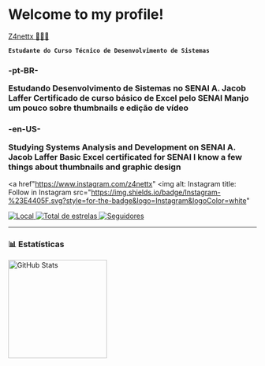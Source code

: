 # Welcome to my profile!
[Z4nettx 🧑🏽‍💻](https://github.com/Z4nettx)


**`Estudante do Curso Técnico de Desenvolvimento de Sistemas`** 

<h3>
-pt-BR-
   
Estudando Desenvolvimento de Sistemas no SENAI A. Jacob Laffer
Certificado de curso básico de Excel pelo SENAI
Manjo um pouco sobre thumbnails e edição de vídeo
 </h3>
<h3>
-en-US-
 
Studying Systems Analysis and Development on SENAI A. Jacob Laffer 
Basic Excel certificated for SENAI
I know a few things about thumbnails and graphic design 
</h3>

<a href"https://www.instagram.com/z4nettx"
<img
alt: Instagram
title: Follow in Instagram
src="https://img.shields.io/badge/Instagram-%23E4405F.svg?style=for-the-badge&logo=Instagram&logoColor=white"
</a>

<p align="left">
    <a href="">
        <img 
            alt="Local" 
            title="Localização" 
            src="https://custom-icon-badges.demolab.com/badge/São Paulo-BR-blue?style=for-the-badge&logo=location&logoColor=white"
        />
    </a> 
    <a href="https://github.com/Z4nettx?tab=repositories&sort=stargazers">
        <img 
            alt="Total de estrelas" 
            title="Total de estrelas GitHub" 
            src="https://custom-icon-badges.demolab.com/github/stars/Z4nettx?color=55960c&style=for-the-badge&labelColor=488207&logo=star&label=estrelas"
        />
    </a>
    <a href="https://github.com/Z4nettx?tab=followers">
        <img 
            alt="Seguidores" 
            title="Me siga no GitHub" 
            src="https://custom-icon-badges.demolab.com/github/followers/Z4nettx?color=236ad3&labelColor=1155ba&style=for-the-badge&logo=github&label=Seguidores&logoColor=white"
        />
    </a>
</p>


---

### 📊 Estatísticas

<p>
<img 
      align="left" 
      alt="GitHub Stats" 
      height="200" 
      src="https://github-readme-stats.vercel.app/api/top-langs/?username=Z4nettx&theme=tokyonight&layout=compact&custom_title=Tecnologias&langs_count=9"/>
</p>


